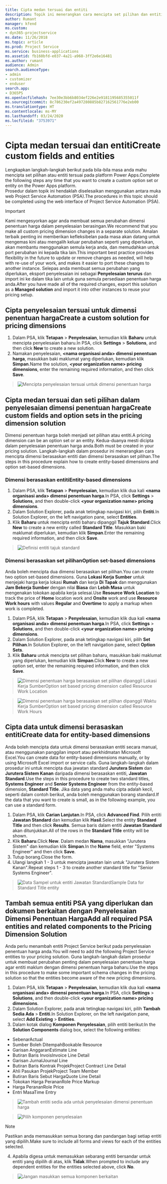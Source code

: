 ```yaml
---
title: Cipta medan tersuai dan entiti
description: Topik ini menerangkan cara mencipta set pilihan dan entiti dalam penyelesaian anda sendiri dalam platform Power Apps.
author: Rumant
manager: kfend
ms.custom:
- dyn365-projectservice
ms.date: 11/26/2018
ms.topic: article
ms.prod: Project Service
ms.service: business-applications
ms.assetid: fb160bfd-e037-4a21-a968-3ff2e6e16481
ms.author: rumant
audience: Admin
search.audienceType:
- admin
- customizer
- enduser
search.app:
- D365PS
ms.openlocfilehash: 7ee30e3bb6b8034ef226e2e9181195685355011f
ms.sourcegitcommit: 8c786230ef2a497280885b827162561776e2eb00
ms.translationtype: HT
ms.contentlocale: ms-MY
ms.lasthandoff: 03/24/2020
ms.locfileid: "3753971"
---
```

# <a name="create-custom-fields-and-entities"></a><span data-ttu-id="ede89-103">Cipta medan tersuai dan entiti</span><span class="sxs-lookup"><span data-stu-id="ede89-103">Create custom fields and entities</span></span> 

<span data-ttu-id="ede89-104">Lengkapkan langkah-langkah berikut pada bila-bila masa anda mahu mencipta set pilihan atau entiti tersuai pada platform Power Apps.</span><span class="sxs-lookup"><span data-stu-id="ede89-104">Complete the following steps any time that you want to create a custom option set or entity on the Power Apps platform.</span></span>  
<span data-ttu-id="ede89-105">Prosedur dalam topik ini hendaklah diselesaikan menggunakan antara muka web Project Service Automation (PSA).</span><span class="sxs-lookup"><span data-stu-id="ede89-105">The procedures in this topic should be completed using the web interface of Project Service Automation (PSA).</span></span>

> [!IMPORTANT]
> <span data-ttu-id="ede89-106">Kami mengesyorkan agar anda membuat semua perubahan dimensi penentuan harga dalam penyelesaian berasingan.</span><span class="sxs-lookup"><span data-stu-id="ede89-106">We recommend that you make all custom pricing dimension changes in a separate solution.</span></span> <span data-ttu-id="ede89-107">Amalan terbaik penting ini memberikan kefleksibelan pada masa akan datang untuk mengemas kini atau mengalih keluar perubahan seperti yang diperlukan, akan membantu menggunakan semula kerja anda, dan memudahkan untuk port perubahan ini kepada tika lain.</span><span class="sxs-lookup"><span data-stu-id="ede89-107">This important best practice provides flexibility in the future to update or remove changes as needed, will help with re-use of your work, and makes it easier to port these changes to another instance.</span></span> <span data-ttu-id="ede89-108">Selepas anda membuat semua perubahan yang diperlukan, eksport penyelesaian ini sebagai **Penyelesaian terurus** dan import ini ke dalam tika lain untuk guna semula persediaan penentuan harga anda.</span><span class="sxs-lookup"><span data-stu-id="ede89-108">After you have made all of the required changes, export this solution as a **Managed solution** and import it into other instances to reuse your pricing setup.</span></span>


## <a name="create-a-custom-solution-for-pricing-dimensions"></a><span data-ttu-id="ede89-109">Cipta penyelesaian tersuai untuk dimensi penentuan harga</span><span class="sxs-lookup"><span data-stu-id="ede89-109">Create a custom solution for pricing dimensions</span></span>
1. <span data-ttu-id="ede89-110">Dalam PSA, klik **Tetapan** > **Penyelesaian**, kemudian klik **Baharu** untuk mencipta penyelesaian baharu.</span><span class="sxs-lookup"><span data-stu-id="ede89-110">In PSA, click **Settings** > **Solutions**, and then click **New** to create a new solution.</span></span> 
2. <span data-ttu-id="ede89-111">Namakan penyelesaian, **\<nama organisasi anda> dimensi penentuan harga**, masukkan baki maklumat yang diperlukan, kemudian klik **Simpan**.</span><span class="sxs-lookup"><span data-stu-id="ede89-111">Name the solution, **\<your organization name> pricing dimensions**, enter the remaining required information, and then click **Save**.</span></span>

> ![Mencipta penyelesaian tersuai untuk dimensi penentuan harga](media/Creation-of-custom-pricing-dimension-solution.PNG)
  
## <a name="create-custom-fields-and-option-sets-in-the-pricing-dimension-solution"></a><span data-ttu-id="ede89-113">Cipta medan tersuai dan seti pilihan dalam penyelesaian dimensi penentuan harga</span><span class="sxs-lookup"><span data-stu-id="ede89-113">Create custom fields and option sets in the pricing dimension solution</span></span>

<span data-ttu-id="ede89-114">Dimensi penentuan harga boleh menjadi set pilihan atau entiti.</span><span class="sxs-lookup"><span data-stu-id="ede89-114">A pricing dimension can be an option set or an entity.</span></span> <span data-ttu-id="ede89-115">Kedua-duanya mesti dicipta dalam penyelesaian penentuan harga anda.</span><span class="sxs-lookup"><span data-stu-id="ede89-115">Both must be created in your pricing solution.</span></span> <span data-ttu-id="ede89-116">Langkah-langkah dalam prosedur ini menerangkan cara mencipta dimensi berasaskan entiti dan dimensi berasaskan set pilihan.</span><span class="sxs-lookup"><span data-stu-id="ede89-116">The steps in this procedure explain how to create entity-based dimensions and option set-based dimensions.</span></span>

### <a name="entity-based-dimensions"></a><span data-ttu-id="ede89-117">Dimensi berasaskan entiti</span><span class="sxs-lookup"><span data-stu-id="ede89-117">Entity-based dimensions</span></span>

1. <span data-ttu-id="ede89-118">Dalam PSA, klik **Tetapan** > **Penyelesaian**, kemudian klik dua kali **\<nama organisasi anda> dimensi penentuan harga**.</span><span class="sxs-lookup"><span data-stu-id="ede89-118">In PSA, click **Settings** > **Solutions**, and then double-click **\<your organization name> pricing dimensions**.</span></span>
2. <span data-ttu-id="ede89-119">Dalam Solution Explorer, pada anak tetingkap navigasi kiri, pilih **Entiti**.</span><span class="sxs-lookup"><span data-stu-id="ede89-119">In Solution Explorer, on the left navigation pane, select **Entities**.</span></span>
3. <span data-ttu-id="ede89-120">Klik **Baharu** untuk mencipta entiti baharu dipanggil **Tajuk Standard**.</span><span class="sxs-lookup"><span data-stu-id="ede89-120">Click **New** to create a new entity called **Standard Title**.</span></span> <span data-ttu-id="ede89-121">Masukkan baki maklumat diperlukan, kemudian klik **Simpan**.</span><span class="sxs-lookup"><span data-stu-id="ede89-121">Enter the remaining required information, and then click **Save**.</span></span>

> ![Definisi entiti tajuk standard](media/Standard-Title-entity-definition.png)


### <a name="option-set-based-dimensions"></a><span data-ttu-id="ede89-123">Dimensi berasaskan set pilihan</span><span class="sxs-lookup"><span data-stu-id="ede89-123">Option set-based dimensions</span></span> 
<span data-ttu-id="ede89-124">Anda boleh mencipta dua dimensi berasaskan set pilihan.</span><span class="sxs-lookup"><span data-stu-id="ede89-124">You can create two option set-based dimensions.</span></span> <span data-ttu-id="ede89-125">Guna **Lokasi Kerja Sumber** untuk menjejaki harga kerja lokasi **Rumah** dan kerja **Di Tapak** dan menggunakan **Jam Bekerja Sumber** dengan nilai **Biasa** dan **Lebih Masa** untuk mengenakan tokokan apabila kerja selesai.</span><span class="sxs-lookup"><span data-stu-id="ede89-125">Use **Resource Work Location** to track the price of **Home** location work and **Onsite** work and use **Resource Work hours** with values **Regular** and **Overtime** to apply a markup when work is completed.</span></span>


1. <span data-ttu-id="ede89-126">Dalam PSA, klik **Tetapan** > **Penyelesaian**, kemudian klik dua kali **\<nama organisasi anda> dimensi penentuan harga**.</span><span class="sxs-lookup"><span data-stu-id="ede89-126">In PSA, click **Settings** > **Solutions**, and then double-click  **\<your organization name> pricing dimensions**.</span></span> 
2. <span data-ttu-id="ede89-127">Dalam Solution Explorer, pada anak tetingkap navigasi kiri, pilih **Set Pilihan**.</span><span class="sxs-lookup"><span data-stu-id="ede89-127">In Solution Explorer, on the left navigation pane, select  **Option Sets**.</span></span> 
3. <span data-ttu-id="ede89-128">Klik **Baharu** untuk mencipta set pilihan baharu, masukkan baki maklumat yang diperlukan, kemudian klik **Simpan**.</span><span class="sxs-lookup"><span data-stu-id="ede89-128">Click **New** to create a new option set, enter the remaining required information, and then click **Save**.</span></span>

> ![<span data-ttu-id="ede89-129">Dimensi penentuan harga berasaskan set pilihan dipanggil Lokasi Kerja Sumber</span><span class="sxs-lookup"><span data-stu-id="ede89-129">Option set based pricing dimension called Resource Work Location</span></span> ](media/Option-set-PD-called-Resource-Work-Location.png)

> ![<span data-ttu-id="ede89-130">Dimensi penentuan harga berasaskan set pilihan dipanggil Waktu Kerja Sumber</span><span class="sxs-lookup"><span data-stu-id="ede89-130">Option set based pricing dimension called Resource Work Hours</span></span> ](media/Option-set-PD-called-Resource-Work-Hours.PNG)


## <a name="create-data-for-entity-based-dimensions"></a><span data-ttu-id="ede89-131">Cipta data untuk dimensi berasaskan entiti</span><span class="sxs-lookup"><span data-stu-id="ede89-131">Create data for entity-based dimensions</span></span>

<span data-ttu-id="ede89-132">Anda boleh mencipta data untuk dimensi berasaskan entiti secara manual, atau menggunakan panggilan import atau perkhidmatan Microsoft Excel.</span><span class="sxs-lookup"><span data-stu-id="ede89-132">You can create data for entity-based dimensions manually, or by using Microsoft Excel import or service calls.</span></span> <span data-ttu-id="ede89-133">Guna langkah-langkah dalam prosedur ini untuk mencipta dua jawatan standard **Jurutera Sistem** dan **Jurutera Sistem Kanan** daripada dimensi berasaskan entiti, **Jawatan Standard**.</span><span class="sxs-lookup"><span data-stu-id="ede89-133">Use the steps in this procedure to create two standard titles, **Systems Engineer** and **Senior Systems Engineer** from the entity-based dimension, **Standard Title**.</span></span> <span data-ttu-id="ede89-134">Jika data yang anda mahu cipta adalah kecil, seperti dalam contoh berikut, anda boleh menggunakan borang standard.</span><span class="sxs-lookup"><span data-stu-id="ede89-134">If the data that you want to create is small, as in the following example, you can use a standard form.</span></span>

1. <span data-ttu-id="ede89-135">Dalam PSA, klik **Carian Lanjutan**.</span><span class="sxs-lookup"><span data-stu-id="ede89-135">In PSA, click **Advanced Find**.</span></span> <span data-ttu-id="ede89-136">Pilih entiti **Jawatan Standard** dan kemudian klik **Hasil**.</span><span class="sxs-lookup"><span data-stu-id="ede89-136">Select the entity **Standard Title** and then click **Results**.</span></span> <span data-ttu-id="ede89-137">Semua baris dalam entiti **Jawatan Standard** akan ditunjukkan.</span><span class="sxs-lookup"><span data-stu-id="ede89-137">All of the rows in the **Standard Title** entity will be shown.</span></span>
2. <span data-ttu-id="ede89-138">Klik **Baharu**.</span><span class="sxs-lookup"><span data-stu-id="ede89-138">Click **New**.</span></span> <span data-ttu-id="ede89-139">Dalam medan **Nama**, masukkan "Jurutera Sistem" dan kemudian klik **Simpan**.</span><span class="sxs-lookup"><span data-stu-id="ede89-139">In the **Name** field, enter "Systems Engineer" and then click **Save**.</span></span>
3. <span data-ttu-id="ede89-140">Tutup borang.</span><span class="sxs-lookup"><span data-stu-id="ede89-140">Close the form.</span></span> 
4. <span data-ttu-id="ede89-141">Ulangi langkah 1 - 3 untuk mencipta jawatan lain untuk "Jurutera Sistem Kanan".</span><span class="sxs-lookup"><span data-stu-id="ede89-141">Repeat steps 1 - 3 to create another standard title for "Senior Systems Engineer".</span></span>

> ![<span data-ttu-id="ede89-142">Data Sampel untuk entiti Jawatan Standard</span><span class="sxs-lookup"><span data-stu-id="ede89-142">Sample Data for Standard Title entity</span></span> ](media/ST-data.png)

## <a name="add-all-required-psa-entities-and-related-components-to-the-pricing-dimension-solution"></a><span data-ttu-id="ede89-143">Tambah semua entiti PSA yang diperlukan dan dokumen berkaitan dengan Penyelesaian Dimensi Penentuan Harga</span><span class="sxs-lookup"><span data-stu-id="ede89-143">Add all required PSA entities and related components to the Pricing Dimension Solution</span></span>
<span data-ttu-id="ede89-144">Anda perlu menambah entiti Project Service berikut pada penyelesaian penentuan harga anda.</span><span class="sxs-lookup"><span data-stu-id="ede89-144">You will need to add the following Project Service entities to your pricing solution.</span></span> <span data-ttu-id="ede89-145">Guna langkah-langkah dalam prosedur untuk membuat perubahan penting dalam penyelesaian penentuan harga agar entiti maklum dengan dimensi penentuan harga baharu.</span><span class="sxs-lookup"><span data-stu-id="ede89-145">Use the steps in this procedure to make some important schema changes in the pricing solution so that the entities become aware of the new pricing dimensions.</span></span>

1. <span data-ttu-id="ede89-146">Dalam PSA, klik **Tetapan** > **Penyelesaian**, kemudian klik dua kali **\<nama organisasi anda> dimensi penentuan harga**.</span><span class="sxs-lookup"><span data-stu-id="ede89-146">In PSA, click **Settings** > **Solutions**, and then double-click **\<your organization name> pricing dimensions**.</span></span> 
2. <span data-ttu-id="ede89-147">Dalam Solution Explorer, pada anak tetingkap navigasi kiri, pilih **Tambah Sedia Ada** > **Entiti**.</span><span class="sxs-lookup"><span data-stu-id="ede89-147">In Solution Explorer, on the left navigation pane, select **Add Existing** > **Entities**.</span></span>
3. <span data-ttu-id="ede89-148">Dalam kotak dialog **Komponen Penyelesaian**, pilih entiti berikut:</span><span class="sxs-lookup"><span data-stu-id="ede89-148">In the **Solution Components** dialog box, select the following entities:</span></span>

- <span data-ttu-id="ede89-149">Sebenar</span><span class="sxs-lookup"><span data-stu-id="ede89-149">Actual</span></span>
- <span data-ttu-id="ede89-150">Sumber Boleh Ditempah</span><span class="sxs-lookup"><span data-stu-id="ede89-150">Bookable Resource</span></span>
- <span data-ttu-id="ede89-151">Garisan Anggaran</span><span class="sxs-lookup"><span data-stu-id="ede89-151">Estimate Line</span></span>
- <span data-ttu-id="ede89-152">Butiran Baris Invois</span><span class="sxs-lookup"><span data-stu-id="ede89-152">Invoice Line Detail</span></span>
- <span data-ttu-id="ede89-153">Garisan Jurnal</span><span class="sxs-lookup"><span data-stu-id="ede89-153">Journal Line</span></span>
- <span data-ttu-id="ede89-154">Butiran Baris Kontrak Projek</span><span class="sxs-lookup"><span data-stu-id="ede89-154">Project Contract Line Detail</span></span>
- <span data-ttu-id="ede89-155">Ahli Pasukan Projek</span><span class="sxs-lookup"><span data-stu-id="ede89-155">Project Team Member</span></span>
- <span data-ttu-id="ede89-156">Butiran Baris Sebut Harga</span><span class="sxs-lookup"><span data-stu-id="ede89-156">Quote Line Detail</span></span>
- <span data-ttu-id="ede89-157">Tokokan Harga Peranan</span><span class="sxs-lookup"><span data-stu-id="ede89-157">Role Price Markup</span></span>
- <span data-ttu-id="ede89-158">Harga Peranan</span><span class="sxs-lookup"><span data-stu-id="ede89-158">Role Price</span></span> 
- <span data-ttu-id="ede89-159">Entri Masa</span><span class="sxs-lookup"><span data-stu-id="ede89-159">Time Entry</span></span> 

> ![Tambah entiti sedia ada untuk penyelesaian dimensi penentuan harga](media/Existing-entities-to-PD-solution.png)

> ![Pilih komponen penyelesaian](media/Dimension-Components.png)

> [!NOTE]
> <span data-ttu-id="ede89-162">Pastikan anda memasukkan semua borang dan pandangan bagi setiap entiti yang dipilih.</span><span class="sxs-lookup"><span data-stu-id="ede89-162">Make sure to include all forms and views for each of the entities selected.</span></span>

4. <span data-ttu-id="ede89-163">Apabila digesa untuk memasukkan sebarang entiti bersandar untuk entiti yang dipilih di atas, klik **Tidak**.</span><span class="sxs-lookup"><span data-stu-id="ede89-163">When prompted to include any dependent entities for the entities selected above, click **No**.</span></span>

> ![Jangan masukkan semua komponen berkaitan](media/Do-not-include-required.png)


